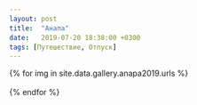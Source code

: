 ```yaml
---
layout: post
title:  "Анапа"
date:   2019-07-20 18:38:00 +0300
tags: [Путешествие, Отпуск]
---
```

<style type="text/css">
.wrapper {
  max-width: 890px !important;
}
</style>
<main class="gallery">
	<div class="grid-sizer"></div>
	{% for img in site.data.gallery.anapa2019.urls %}
	<div class="grid-item">
		<a href="{{img}}" data-fslightbox><img src="/assets/img/transparent.gif" data-original="{{img}}" alt="{{site.data.gallery.anapa2019.alt}}"></a>
	</div>
	{% endfor %}
</main>
<script src="https://ajax.googleapis.com/ajax/libs/jquery/3.6.0/jquery.min.js"></script>
<script src="/assets/js/jquery.lazyload.js"></script>
<script src="/assets/js/masonry.pkgd.js"></script>
<script src="/assets/js/fslightbox.js"></script>

<script>
	var images = $('img');
	var grid = $('main.gallery');

	grid.masonry({
		itemSelector: '.grid-item',
		columnWindth: '.grid-sizer',
		gutter: 5,
		percentPosition: true
	});

	images.lazyload({
		effect: "fadeIn",
		effectTime: 1000,
		threshold: 0,
		delay: 5000,
		load: function () {
			grid.masonry('layout');
		}
	});
</script>
